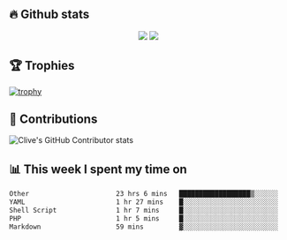 ## &#128293; Github stats

<!-- GitHub Readme Streak Stats - https://github.com/DenverCoder1/github-readme-streak-stats -->
<p align="center">

<picture>
  <source 
    srcset="https://github-readme-stats.vercel.app/api?username=clivewalkden&count_private=true&show_icons=true&theme=darcula"
    media="(prefers-color-scheme: dark)"
  />
  <source
    srcset="https://github-readme-stats.vercel.app/api?username=clivewalkden&count_private=true&show_icons=true&theme=calm"
    media="(prefers-color-scheme: light), (prefers-color-scheme: no-preference)"
  />
  <img src="https://github-readme-stats.vercel.app/api?username=clivewalkden&count_private=true&show_icons=true&theme=darcula" />
</picture>

<a href="https://git.io/streak-stats" target="_blank">
  <img src="http://github-readme-streak-stats.herokuapp.com?user=clivewalkden&theme=darcula&date_format=j%20M%5B%20Y%5D" />
</a>

</p>

## &#127942; Trophies
[![trophy](https://github-profile-trophy.vercel.app/?username=clivewalkden&theme=onedark)](https://github.com/clivewalkden/github-profile-trophy)

## &#129309; Contributions
![Clive's GitHub Contributor stats](https://github-contributor-stats.vercel.app/api?username=clivewalkden)

## &#128202; This week I spent my time on
<!--START_SECTION:waka-->

```txt
Other                      23 hrs 6 mins   ██████████████████▒░░░░░░   73.98 %
YAML                       1 hr 27 mins    █░░░░░░░░░░░░░░░░░░░░░░░░   04.66 %
Shell Script               1 hr 7 mins     █░░░░░░░░░░░░░░░░░░░░░░░░   03.60 %
PHP                        1 hr 5 mins     █░░░░░░░░░░░░░░░░░░░░░░░░   03.52 %
Markdown                   59 mins         ▓░░░░░░░░░░░░░░░░░░░░░░░░   03.18 %
```

<!--END_SECTION:waka-->
